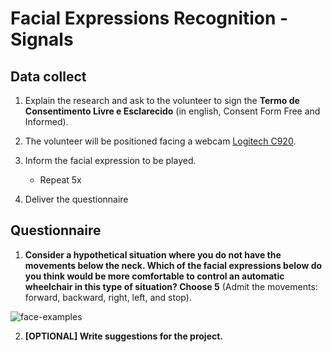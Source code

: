 # Facial Expressions Recognition - Signals

## Data collect

1. Explain the research and ask to the volunteer to sign the **Termo de Consentimento Livre e Esclarecido** (in english, Consent Form Free and Informed).

2. The volunteer will be positioned facing a webcam [Logitech C920](https://www.logitech.com/pt-br/product/hd-pro-webcam-c920).

3. Inform the facial expression to be played.
    * Repeat 5x

4. Deliver the questionnaire

## Questionnaire

1. **Consider a hypothetical situation where you do not have the movements below the neck. Which of the facial expressions below do you think would be more comfortable to control an automatic wheelchair in this type of situation? Choose 5** (Admit the movements: forward, backward, right, left, and stop).

![face-examples](face-examples.jpg)

2. **[OPTIONAL] Write suggestions for the project.** 

<!-- ## Results

![quiz-results](quiz-results.jpg) -->